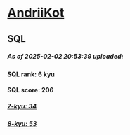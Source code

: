 # [AndriiKot](https://www.codewars.com/users/AndriiKot) 
## SQL

##### As of 2025-02-02 20:53:39 uploaded:

#### SQL rank: 6 kyu

#### SQL score: 206

##### [7-kyu: 34](https://github.com/AndriiKot/SQL__CodeWars/tree/main/kyu-7)

##### [8-kyu: 53](https://github.com/AndriiKot/SQL__CodeWars/tree/main/kyu-8)

